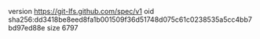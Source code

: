version https://git-lfs.github.com/spec/v1
oid sha256:dd3418be8eed8fa1b001509f36d51748d075c61c0238535a5cc4bb7bd97ed88e
size 6797
